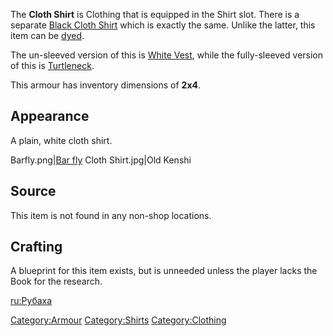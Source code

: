 The **Cloth Shirt** is Clothing that is equipped in the Shirt slot.
There is a separate [Black Cloth Shirt](Black_Cloth_Shirt.md "wikilink")
which is exactly the same. Unlike the latter, this item can be
[dyed](Colour_Scheme.md "wikilink").

The un-sleeved version of this is [White Vest](White_Vest.md "wikilink"),
while the fully-sleeved version of this is
[Turtleneck](Turtleneck.md "wikilink").

This armour has inventory dimensions of **2x4**.

## Appearance

A plain, white cloth shirt.

Barfly.png\|[Bar fly](Bar_fly.md "wikilink") Cloth Shirt.jpg\|Old Kenshi

## Source

This item is not found in any non-shop locations.

## Crafting






A blueprint for this item exists, but is unneeded unless the player
lacks the Book for the research.

[ru:Рубаха](ru:Рубаха "wikilink")

[Category:Armour](Category:Armour "wikilink")
[Category:Shirts](Category:Shirts "wikilink")
[Category:Clothing](Category:Clothing "wikilink")
